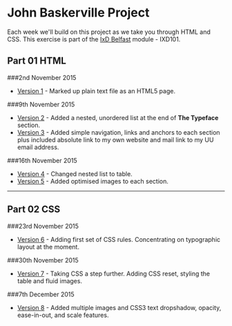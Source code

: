 John Baskerville Project
========================

Each week we'll build on this project as we take you through HTML and CSS. This exercise is part of the [IxD Belfast](http://ixdbelfast.org) module - IXD101.

Part 01 HTML
------------

###2nd November 2015
+ [Version 1](https://pixelpaper.github.io/john-baskerville/version-1.html) - Marked up plain text file as an HTML5 page.

###9th November 2015
+ [Version 2](https://pixelpaper.github.io/john-baskerville/version-2.html) - Added a nested, unordered list at the end of **The Typeface** section.
+ [Version 3](https://pixelpaper.github.io/john-baskerville/version-3.html) - Added simple navigation, links and anchors to each section plus included absolute link to my own website and mail link to my UU email address.

###16th November 2015
+ [Version 4](https://pixelpaper.github.io/john-baskerville/version-4.html) - Changed nested list to table.
+ [Version 5](https://pixelpaper.github.io/john-baskerville/version-5.html) - Added optimised images to each section.

---

Part 02 CSS
-----------

###23rd November 2015
+ [Version 6](https://pixelpaper.github.io/john-baskerville/version-6.html) - Adding first set of CSS rules. Concentrating on typographic layout at the moment.

###30th November 2015
+ [Version 7](https://pixelpaper.github.io/john-baskerville/version-7.html) - Taking CSS a step further. Adding CSS reset, styling the table and fluid images.

###7th December 2015
+ [Version 8](https://pixelpaper.github.io/john-baskerville/version-8.html) - Added multiple images and CSS3 text dropshadow, opacity, ease-in-out, and scale features.